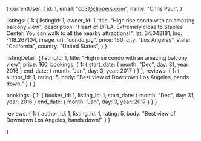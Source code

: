 {
  currentUser: {
    id: 1,
    email: "cp3@clippers.com",
    name: "Chris Paul",
  }

  listings: {
    1: {
      listingId: 1,
      owner_Id: 1,
      title: "High rise condo with an amazing balcony view",
      description: "Heart of DTLA. Extremely close to Staples Center. You can walk to all the nearby attractions!",
      lat: 34.043181,
      lng: -118.267104,
      image_url: "condo.jpg",
      price: 160,
      city: "Los Angeles",
      state: "California",
      country: "United States",
    }
  }

  listingDetail: {
    listingId: 1,
    title: "High rise condo with an amazing balcony view",
    price: 160,
    bookings: {
      1: {
        start_date: { month: "Dec", day: 31, year: 2016 }
        end_date: { month: "Jan", day: 3, year: 2017 }
      }
    },
    reviews: {
      1: {
        author_Id: 1,
        rating: 5,
        body: "Best view of Downtown Los Angeles, hands down!"
      }
    }
  }



  bookings: {
    1: {
      booker_id: 1,
      listing_id: 1,
      start_date: { month: "Dec", day: 31, year: 2016 }
      end_date: { month: "Jan", day: 3, year: 2017 }
    }
  }

  reviews: {
    1: {
      author_Id: 1,
      listing_Id: 1,
      rating: 5,
      body: "Best view of Downtown Los Angeles, hands down!"
    }
  }

}
